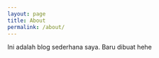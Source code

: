 ```yaml
---
layout: page
title: About
permalink: /about/
---
```


Ini adalah blog sederhana saya. Baru dibuat hehe
